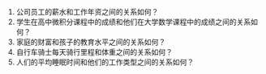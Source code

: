 1. 公司员工的薪水和工作年资之间的关系如何？
2. 学生在高中微积分课程中的成绩和他们在大学数学课程中的成绩之间的关系如何？
3. 家庭的财富和孩子的教育水平之间的关系如何？
4. 自行车骑士每天骑行里程和体重之间的关系如何？
5. 人们的平均睡眠时间和他们的工作类型之间的关系如何？
